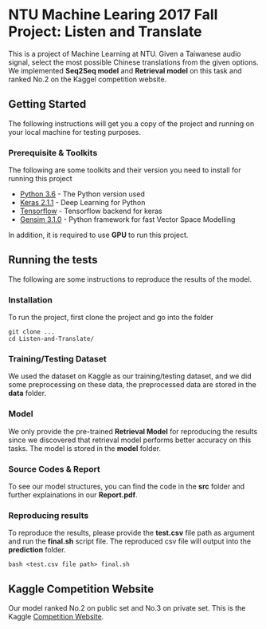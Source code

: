 # NTU Machine Learing 2017 Fall Project: Listen and Translate

This is a project of Machine Learning at NTU. Given a Taiwanese audio signal, select the most possible Chinese translations from the given options. We implemented  **Seq2Seq model** and **Retrieval model** on this task and ranked No.2 on the Kaggel competition website.

## Getting Started

The following instructions will get you a copy of the project and running on your local machine for testing purposes.

### Prerequisite & Toolkits

The following are some toolkits and their version you need to install for running this project

* [Python 3.6](https://www.python.org/downloads/release/python-360/) - The Python version used
* [Keras 2.1.1](https://pypi.python.org/pypi/Keras/2.1.1) - Deep Learning for Python
* [Tensorflow](https://www.tensorflow.org/install/) - Tensorflow backend for keras
* [Gensim 3.1.0](https://pypi.python.org/pypi/gensim/3.1.0) - Python framework for fast Vector Space Modelling

In addition, it is required to use **GPU** to run this project.

## Running the tests

The following are some instructions to reproduce the results of the model.

### Installation

To run the project, first clone the project and go into the folder

```
git clone ...
cd Listen-and-Translate/
```
### Training/Testing Dataset

We used the dataset on Kaggle as our training/testing dataset, and we did some preprocessing on these data, the preprocessed data are stored in the **data** folder.

### Model

We only provide the pre-trained **Retrieval Model** for reproducing the results since we discovered that retrieval model performs better accuracy on this tasks. The model is stored in the **model** folder.

### Source Codes & Report

To see our model structures, you can find the code in the **src** folder and further explainations in our **Report.pdf**.

### Reproducing results

To reproduce the results, please provide the **test.csv** file path as argument and run the **final.sh** script file. The reproduced csv file will output into the **prediction** folder.

```
bash <test.csv file path> final.sh
```

## Kaggle Competition Website

Our model ranked No.2 on public set and No.3 on private set.
This is the Kaggle [Competition Website](https://www.kaggle.com/c/ml2017fallfinaltaiwanese/leaderboard).
